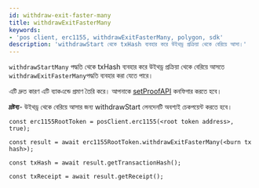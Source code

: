 ```yaml
---
id: withdraw-exit-faster-many
title: withdrawExitFasterMany
keywords:
- 'pos client, erc1155, withdrawExitFasterMany, polygon, sdk'
description: 'withdrawStart থেকে txHash ব্যবহার করে উইথড্র প্রক্রিয়া থেকে বেরিয়ে আসা।'
---
```


`withdrawStartMany` পদ্ধতি থেকে txHash ব্যবহার করে উইথড্র প্রক্রিয়া থেকে বেরিয়ে আসতে `withdrawExitFasterMany`পদ্ধতি ব্যবহার করা যেতে পারে।

এটি দ্রুত কারণ এটি ব্যাকএন্ডে প্রমাণ তৈরি করে। আপনাকে [setProofAPI](/docs/develop/ethereum-polygon/matic-js/set-proof-api) কনফিগার করতে হবে।


**দ্রষ্টব্য**- উইথড্র থেকে বেরিয়ে আসার জন্য withdrawStart লেনদেনটি অবশ্যই চেকপয়েন্ট করতে হবে।

```
const erc1155RootToken = posClient.erc1155(<root token address>, true);

const result = await erc1155RootToken.withdrawExitFasterMany(<burn tx hash>);

const txHash = await result.getTransactionHash();

const txReceipt = await result.getReceipt();

```
